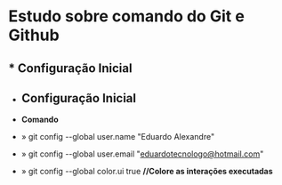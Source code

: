 # Estudo sobre comando do Git e Github

## \* Configuração Inicial

- ## **Configuração Inicial**
- **Comando**

- » git config --global user.name "Eduardo Alexandre"
- » git config --global user.email "eduardotecnologo@hotmail.com"
- » git config --global color.ui true **//Colore as interações executadas**
